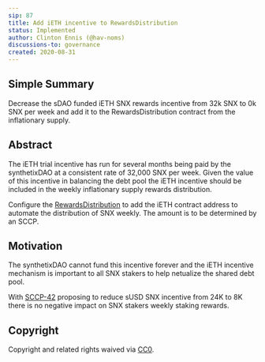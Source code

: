 ```yaml
---
sip: 87
title: Add iETH incentive to RewardsDistribution
status: Implemented
author: Clinton Ennis (@hav-noms)
discussions-to: governance
created: 2020-08-31
---
```


## Simple Summary
<!--"If you can't explain it simply, you don't understand it well enough." Provide a simplified and layman-accessible explanation of the SCCP.-->
Decrease the sDAO funded iETH SNX rewards incentive from 32k SNX to 0k SNX per week and add it to the RewardsDistribution contract from the inflationary supply.

## Abstract
<!--A short (~200 word) description of the variable change proposed.-->
The iETH trial incentive has run for several months being paid by the synthetixDAO at a consistent rate of 32,000 SNX per week. Given the value of this incentive in balancing the debt pool the iETH incentive should be included in the weekly inflationary supply rewards distribution.

Configure the [RewardsDistribution](http://contracts.synthetix.io/RewardsDistribution) to add the iETH contract address to automate the distribution of SNX weekly. The amount is to be determined by an SCCP.

## Motivation
<!--The motivation is critical for SCCPs that want to update variables within Synthetix. It should clearly explain why the existing variable is not incentive aligned. SCCP submissions without sufficient motivation may be rejected outright.-->
The synthetixDAO cannot fund this incentive forever and the iETH incentive mechanism is important to all SNX stakers to help netualize the shared debt pool.

With [SCCP-42](https://sips.synthetix.io/sccp/sccp-42) proposing to reduce sUSD SNX incentive from 24K to 8K there is no negative impact on SNX stakers weekly staking rewards.

## Copyright
Copyright and related rights waived via [CC0](https://creativecommons.org/publicdomain/zero/1.0/).
